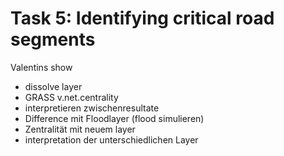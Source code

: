 # Task 5: Identifying critical road segments

Valentins show

- dissolve layer
- GRASS v.net.centrality
- interpretieren zwischenresultate
- Difference mit Floodlayer (flood simulieren)
- Zentralität mit neuem layer
- interpretation der unterschiedlichen Layer
